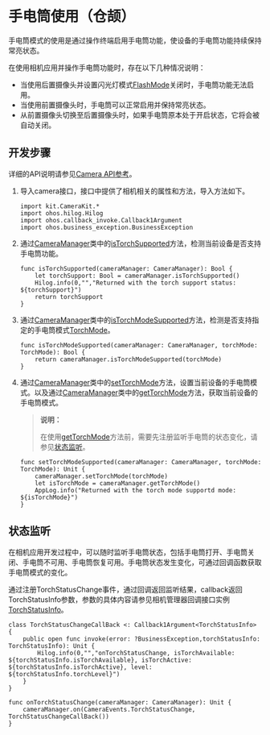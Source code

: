 # 手电筒使用（仓颉）

手电筒模式的使用是通过操作终端启用手电筒功能，使设备的手电筒功能持续保持常亮状态。

在使用相机应用并操作手电筒功能时，存在以下几种情况说明：

- 当使用后置摄像头并设置闪光灯模式[FlashMode](../../../../reference/source_zh_cn/CameraKit/cj-apis-multimedia-camera.md#enum-flashmode)关闭时，手电筒功能无法启用。
- 当使用前置摄像头时，手电筒可以正常启用并保持常亮状态。
- 从前置摄像头切换至后置摄像头时，如果手电筒原本处于开启状态，它将会被自动关闭。

## 开发步骤

详细的API说明请参见[Camera API参考](../../../../reference/source_zh_cn/CameraKit/cj-apis-multimedia-camera.md)。

1. 导入camera接口，接口中提供了相机相关的属性和方法，导入方法如下。

    <!-- compile -->

    ```cangjie
    import kit.CameraKit.*
    import ohos.hilog.Hilog
    import ohos.callback_invoke.Callback1Argument
    import ohos.business_exception.BusinessException
    ```

2. 通过[CameraManager](../../../../reference/source_zh_cn/CameraKit/cj-apis-multimedia-camera.md#class-cameramanager)类中的[isTorchSupported](../../../../reference/source_zh_cn/CameraKit/cj-apis-multimedia-camera.md#func-istorchsupported)方法，检测当前设备是否支持手电筒功能。

    <!-- compile -->

    ```cangjie
    func isTorchSupported(cameraManager: CameraManager): Bool {
        let torchSupport: Bool = cameraManager.isTorchSupported()
        Hilog.info(0,"","Returned with the torch support status: ${torchSupport}")
        return torchSupport
    }
    ```

3. 通过[CameraManager](../../../../reference/source_zh_cn/CameraKit/cj-apis-multimedia-camera.md#class-cameramanager)类中的[isTorchModeSupported](../../../../reference/source_zh_cn/CameraKit/cj-apis-multimedia-camera.md#func-istorchmodesupportedtorchmode)方法，检测是否支持指定的手电筒模式[TorchMode](../../../../reference/source_zh_cn/CameraKit/cj-apis-multimedia-camera.md#enum-torchmode)。

    <!-- compile -->

    ```cangjie
    func isTorchModeSupported(cameraManager: CameraManager, torchMode: TorchMode): Bool {
        return cameraManager.isTorchModeSupported(torchMode)
    }
    ```

4. 通过[CameraManager](../../../../reference/source_zh_cn/CameraKit/cj-apis-multimedia-camera.md#class-cameramanager)类中的[setTorchMode](../../../../reference/source_zh_cn/CameraKit/cj-apis-multimedia-camera.md#func-settorchmodetorchmode)方法，设置当前设备的手电筒模式。以及通过[CameraManager](../../../../reference/source_zh_cn/CameraKit/cj-apis-multimedia-camera.md#class-cameramanager)类中的[getTorchMode](../../../../reference/source_zh_cn/CameraKit/cj-apis-multimedia-camera.md#func-gettorchmode)方法，获取当前设备的手电筒模式。

    > **说明：**
    >
    > 在使用[getTorchMode](../../../../reference/source_zh_cn/CameraKit/cj-apis-multimedia-camera.md#func-gettorchmode)方法前，需要先注册监听手电筒的状态变化，请参见[状态监听](#状态监听)。

    <!-- compile -->

    ```cangjie
    func setTorchModeSupported(cameraManager: CameraManager, torchMode: TorchMode): Unit {
        cameraManager.setTorchMode(torchMode)
        let isTorchMode = cameraManager.getTorchMode()
        AppLog.info("Returned with the torch mode supportd mode: ${isTorchMode}")
    }
    ```

## 状态监听

在相机应用开发过程中，可以随时监听手电筒状态，包括手电筒打开、手电筒关闭、手电筒不可用、手电筒恢复可用。手电筒状态发生变化，可通过回调函数获取手电筒模式的变化。

通过注册TorchStatusChange事件，通过回调返回监听结果，callback返回TorchStatusInfo参数，参数的具体内容请参见相机管理器回调接口实例[TorchStatusInfo](../../../../reference/source_zh_cn/CameraKit/cj-apis-multimedia-camera.md#class-torchstatusinfo)。

<!-- compile -->

```cangjie
class TorchStatusChangeCallBack <: Callback1Argument<TorchStatusInfo> {
    public open func invoke(error: ?BusinessException,torchStatusInfo: TorchStatusInfo): Unit {
        Hilog.info(0,"","onTorchStatusChange, isTorchAvailable: ${torchStatusInfo.isTorchAvailable}, isTorchActive: ${torchStatusInfo.isTorchActive}, level: ${torchStatusInfo.torchLevel}")
    }
}

func onTorchStatusChange(cameraManager: CameraManager): Unit {
    cameraManager.on(CameraEvents.TorchStatusChange, TorchStatusChangeCallBack())
}
```
